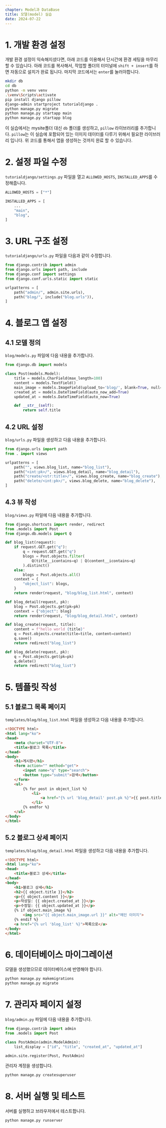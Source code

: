 ```yaml
---
chapter: Model과 DataBase
title: 모델(model) 실습
date: 2024-07-22
---
```

<!-- 모델 설명 추가 -->
# 1. 개발 환경 설정

개발 환경 설정이 익숙해지셨다면, 아래 코드를 이용해서 단시간에 환경 세팅을 마무리 할 수 있습니다.
아래 코드를 복사해서, 작업할 폴더의 터미널에 `shift + insert`를 하면 
자동으로 설치가 완료 됩니다. 마지막 코드에서는 `enter`를 눌러야합니다.

```bash
mkdir db
cd db
python -m venv venv
.\venv\Scripts\activate
pip install django pillow
django-admin startproject tutorialdjango .
python manage.py migrate
python manage.py startapp main
python manage.py startapp blog
```
이 실습에서는 mysite폴더 대신 `db` 폴더를 생성하고, `pillow` 라이브러리를 추가합니다. 
`pillow`는 이 실습에 포함되어 있는 이미지 데이터를 다루기 위해서 필요한 라이브러리 입니다.
위 코드를 통해서 앱을 생성하는 것까지 완료 할 수 있습니다.

# 2. 설정 파일 수정

`tutorialdjango/settings.py` 파일을 열고 `ALLOWED_HOSTS`, `INSTALLED_APPS`를 수정해줍니다.

```python
ALLOWED_HOSTS = ["*"]

INSTALLED_APPS = [
    ...
    "main",
    "blog",
]
```

# 3. URL 구조 설정

`tutorialdjango/urls.py` 파일을 다음과 같이 수정합니다.

```python
from django.contrib import admin
from django.urls import path, include
from django.conf import settings
from django.conf.urls.static import static

urlpatterns = [
    path("admin/", admin.site.urls),
    path("blog/", include("blog.urls")),
]
```
# 4. 블로그 앱 설정

## 4.1 모델 정의

`blog/models.py` 파일에 다음 내용을 추가합니다.

```python
from django.db import models

class Post(models.Model):
    title = models.CharField(max_length=100)
    content = models.TextField()
    main_image = models.ImageField(upload_to='blog/', blank=True, null=True)
    created_at = models.DateTimeField(auto_now_add=True)
    updated_at = models.DateTimeField(auto_now=True)

    def __str__(self):
        return self.title
```

## 4.2 URL 설정

`blog/urls.py` 파일을 생성하고 다음 내용을 추가합니다.

```python
from django.urls import path
from . import views

urlpatterns = [
    path("", views.blog_list, name="blog_list"),
    path("<int:pk>/", views.blog_detail, name="blog_detail"),
    path("create/<str:title>/", views.blog_create, name="blog_create"),
    path("delete/<int:pk>/", views.blog_delete, name="blog_delete"),
]
```

## 4.3 뷰 작성

`blog/views.py` 파일에 다음 내용을 추가합니다.

```python
from django.shortcuts import render, redirect
from .models import Post
from django.db.models import Q

def blog_list(request):
    if request.GET.get("q"):
        q = request.GET.get("q")
        blogs = Post.objects.filter(
            Q(title__icontains=q) | Q(content__icontains=q)
        ).distinct()
    else:
        blogs = Post.objects.all()
    context = {
        "object_list": blogs,
    }
    return render(request, "blog/blog_list.html", context)

def blog_detail(request, pk):
    blog = Post.objects.get(pk=pk)
    context = {"object": blog}
    return render(request, "blog/blog_detail.html", context)

def blog_create(request, title):
    content = f"hello world {title}"
    q = Post.objects.create(title=title, content=content)
    q.save()
    return redirect("blog_list")

def blog_delete(request, pk):
    q = Post.objects.get(pk=pk)
    q.delete()
    return redirect("blog_list")
```

# 5. 템플릿 작성

## 5.1 블로그 목록 페이지

`templates/blog/blog_list.html` 파일을 생성하고 다음 내용을 추가합니다.

```html
<!DOCTYPE html>
<html lang="ko">
<head>
    <meta charset="UTF-8">
    <title>블로그 목록</title>
</head>
<body>
    <h1>게시판</h1>
    <form action="" method="get">
        <input name="q" type="search">
        <button type="submit">검색</button>
    </form>
    <ul>
        {% for post in object_list %}
            <li>
                <a href="{% url 'blog_detail' post.pk %}">{{ post.title }}</a>
            </li>
        {% endfor %}
    </ul>
</body>
</html>
```

## 5.2 블로그 상세 페이지

`templates/blog/blog_detail.html` 파일을 생성하고 다음 내용을 추가합니다.

```html
<!DOCTYPE html>
<html lang="ko">
<head>
    <title>블로그 상세</title>
</head>
<body>
    <h1>블로그 상세</h1>
    <h2>{{ object.title }}</h2>
    <p>{{ object.content }}</p>
    <p>작성일: {{ object.created_at }}</p>
    <p>수정일: {{ object.updated_at }}</p>
    {% if object.main_image %}
        <img src="{{ object.main_image.url }}" alt="메인 이미지">
    {% endif %}
    <a href="{% url 'blog_list' %}">목록으로</a>
</body>
</html>
```

# 6. 데이터베이스 마이그레이션

모델을 생성했으므로 데이터베이스에 반영해야 합니다.

```bash
python manage.py makemigrations
python manage.py migrate
```

# 7. 관리자 페이지 설정

`blog/admin.py` 파일에 다음 내용을 추가합니다.

```python
from django.contrib import admin
from .models import Post

class PostAdmin(admin.ModelAdmin):
    list_display = ["id", "title", "created_at", "updated_at"]

admin.site.register(Post, PostAdmin)
```

관리자 계정을 생성합니다.

```bash
python manage.py createsuperuser
```

# 8. 서버 실행 및 테스트

서버를 실행하고 브라우저에서 테스트합니다.

```bash
python manage.py runserver
```